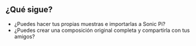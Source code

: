 ## ¿Qué sigue?

- ¿Puedes hacer tus propias muestras e importarlas a Sonic Pi?
- ¿Puedes crear una composición original completa y compartirla con tus amigos?